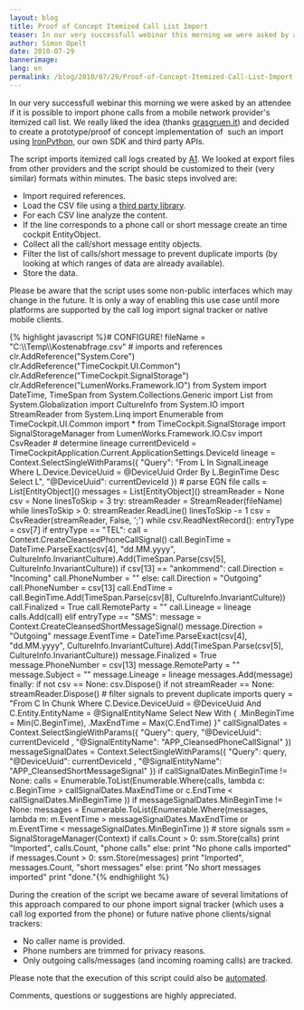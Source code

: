 ```yaml
---
layout: blog
title: Proof of Concept Itemized Call List Import
teaser: In our very successfull webinar this morning we were asked by an attendee if it is possible to import phone calls from a mobile network provider's itemized call list. We really liked the idea (thanks grasgruen.it) and decided to create a prototype/proof of concept implementation of  such an import using IronPython, our own SDK and third party APIs.
author: Simon Opelt
date: 2010-07-29
bannerimage: 
lang: en
permalink: /blog/2010/07/29/Proof-of-Concept-Itemized-Call-List-Import
---
```


<p xmlns="http://www.w3.org/1999/xhtml">In our very successfull webinar this morning we were asked by an attendee if it is possible to import phone calls from a mobile network provider's itemized call list. We really liked the idea (thanks <a href="http://grasgruen.it/" target="_blank">grasgruen.it</a>) and decided to create a prototype/proof of concept implementation of  such an import using <a href="http://ironpython.net/" target="_blank">IronPython</a>, our own SDK and third party APIs.</p><p xmlns="http://www.w3.org/1999/xhtml">The script imports itemized call logs created by <a href="http://www.a1.net/" target="_blank">A1</a>. We looked at export files from other providers and the script should be customized to their (very similar) formats within minutes. The basic steps involved are:</p><ul xmlns="http://www.w3.org/1999/xhtml">
  <li>Import required references.</li>
  <li>Load the CSV file using a <a href="http://www.codeproject.com/KB/database/CsvReader.aspx" target="_blank">third party library</a>.</li>
  <li>For each CSV line analyze the content.</li>
  <li>If the line corresponds to a phone call or short message create an time cockpit <span class="InlineCode">EntityObject</span>.</li>
  <li>Collect all the call/short message entity objects.</li>
  <li>Filter the list of calls/short message to prevent duplicate imports (by looking at which ranges of data are already available).</li>
  <li>Store the data.</li>
</ul><p class="InfoBox" xmlns="http://www.w3.org/1999/xhtml">Please be aware that the script uses some non-public interfaces which may change in the future. It is only a way of enabling this use case until more platforms are supported by the call log import signal tracker or native mobile clients.</p>{% highlight javascript %}# CONFIGURE!&#xA;fileName = &quot;C:\\Temp\\Kostenabfrage.csv&quot;&#xA;&#xA;# imports and references&#xA;clr.AddReference(&quot;System.Core&quot;)&#xA;clr.AddReference(&quot;TimeCockpit.UI.Common&quot;)&#xA;clr.AddReference(&quot;TimeCockpit.SignalStorage&quot;)&#xA;clr.AddReference(&quot;LumenWorks.Framework.IO&quot;)&#xA;from System import DateTime, TimeSpan&#xA;from System.Collections.Generic import List&#xA;from System.Globalization import CultureInfo&#xA;from System.IO import StreamReader&#xA;from System.Linq import Enumerable&#xA;from TimeCockpit.UI.Common import *&#xA;from TimeCockpit.SignalStorage import SignalStorageManager&#xA;from LumenWorks.Framework.IO.Csv import CsvReader&#xA;&#xA;# determine lineage&#xA;currentDeviceId = TimeCockpitApplication.Current.ApplicationSettings.DeviceId&#xA;lineage = Context.SelectSingleWithParams({ &quot;Query&quot;: &quot;From L In SignalLineage Where L.Device.DeviceUuid = @DeviceUuid Order By L.BeginTime Desc Select L&quot;, &quot;@DeviceUuid&quot;: currentDeviceId })&#xA;&#xA;# parse EGN file&#xA;calls = List[EntityObject]()&#xA;messages = List[EntityObject]()&#xA;&#xA;streamReader = None&#xA;csv = None&#xA;linesToSkip = 3&#xA;&#xA;try:&#xA;    streamReader = StreamReader(fileName)&#xA;    while linesToSkip &gt; 0:&#xA;        streamReader.ReadLine()&#xA;        linesToSkip -= 1&#xA;&#xA;    csv = CsvReader(streamReader, False, ';')&#xA;&#xA;    while csv.ReadNextRecord():&#xA;        entryType = csv[7]&#xA;        if entryType == &quot;TEL&quot;:&#xA;            call = Context.CreateCleansedPhoneCallSignal()&#xA;&#xA;            call.BeginTime = DateTime.ParseExact(csv[4], &quot;dd.MM.yyyy&quot;, CultureInfo.InvariantCulture).Add(TimeSpan.Parse(csv[5], CultureInfo.InvariantCulture))&#xA;            if csv[13] == &quot;ankommend&quot;:&#xA;                call.Direction = &quot;Incoming&quot;&#xA;                call.PhoneNumber = &quot;&quot;&#xA;            else:&#xA;                call.Direction = &quot;Outgoing&quot;&#xA;                call.PhoneNumber = csv[13]&#xA;&#xA;            call.EndTime = call.BeginTime.Add(TimeSpan.Parse(csv[8], CultureInfo.InvariantCulture))&#xA;            call.Finalized = True&#xA;            call.RemoteParty = &quot;&quot;&#xA;            call.Lineage = lineage&#xA;            calls.Add(call)&#xA;            &#xA;        elif entryType == &quot;SMS&quot;:&#xA;            message = Context.CreateCleansedShortMessageSignal()&#xA;&#xA;            message.Direction = &quot;Outgoing&quot;&#xA;            message.EventTime = DateTime.ParseExact(csv[4], &quot;dd.MM.yyyy&quot;, CultureInfo.InvariantCulture).Add(TimeSpan.Parse(csv[5], CultureInfo.InvariantCulture))&#xA;            message.Finalized = True&#xA;            message.PhoneNumber = csv[13]&#xA;            message.RemoteParty = &quot;&quot;&#xA;            message.Subject = &quot;&quot;&#xA;            message.Lineage = lineage&#xA;            messages.Add(message)&#xA;&#xA;finally:&#xA;    if not csv == None:&#xA;        csv.Dispose()&#xA;    if not streamReader == None:&#xA;        streamReader.Dispose()&#xA;&#xA;# filter signals to prevent duplicate imports&#xA;query = &quot;From C In Chunk Where C.Device.DeviceUuid = @DeviceUuid And C.Entity.EntityName = @SignalEntityName Select New With { .MinBeginTime = Min(C.BeginTime), .MaxEndTime = Max(C.EndTime) }&quot;&#xA;callSignalDates = Context.SelectSingleWithParams({ &quot;Query&quot;: query, &quot;@DeviceUuid&quot;: currentDeviceId , &quot;@SignalEntityName&quot;: &quot;APP_CleansedPhoneCallSignal&quot; })&#xA;messageSignalDates = Context.SelectSingleWithParams({ &quot;Query&quot;: query, &quot;@DeviceUuid&quot;: currentDeviceId , &quot;@SignalEntityName&quot;: &quot;APP_CleansedShortMessageSignal&quot; })&#xA;&#xA;if callSignalDates.MinBeginTime != None:&#xA;    calls = Enumerable.ToList(Enumerable.Where(calls, lambda c: c.BeginTime &gt; callSignalDates.MaxEndTime or c.EndTime &lt; callSignalDates.MinBeginTime ))&#xA;if messageSignalDates.MinBeginTime != None:&#xA;    messages = Enumerable.ToList(Enumerable.Where(messages, lambda m: m.EventTime &gt; messageSignalDates.MaxEndTime or m.EventTime &lt; messageSignalDates.MinBeginTime ))&#xA;&#xA;# store signals&#xA;ssm = SignalStorageManager(Context)&#xA;&#xA;if calls.Count &gt; 0:&#xA;    ssm.Store(calls)&#xA;    print &quot;Imported&quot;, calls.Count, &quot;phone calls&quot;&#xA;else:&#xA;    print &quot;No phone calls imported&quot;&#xA;&#xA;if messages.Count &gt; 0:&#xA;    ssm.Store(messages)&#xA;    print &quot;Imported&quot;, messages.Count, &quot;short messages&quot;&#xA;else:&#xA;    print &quot;No short messages imported&quot;&#xA;&#xA;print &quot;done.&quot;{% endhighlight %}<p xmlns="http://www.w3.org/1999/xhtml">During the creation of the script we became aware of several limitations of this approach compared to our phone import signal tracker (which uses a call log exported from the phone) or future native phone clients/signal trackers:</p><ul xmlns="http://www.w3.org/1999/xhtml">
  <li>No caller name is provided.</li>
  <li>Phone numbers are trimmed for privacy reasons.</li>
  <li>Only outgoing calls/messages (and incoming roaming calls) are tracked.</li>
</ul><p xmlns="http://www.w3.org/1999/xhtml">Please note that the execution of this script could also be <a href="http://help.timecockpit.com/html/7c78b76a-2526-4408-accc-ccae19bbca45.htm" target="_blank">automated</a>.</p><p xmlns="http://www.w3.org/1999/xhtml">Comments, questions or suggestions are highly appreciated.</p>